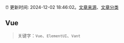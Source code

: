:alarm_clock: 更新时间: 2024-12-02 18:46:02。[文章来源](/README.md)、[文章分类](/TAGS.md)

## Vue


> 关键字：`Vue`、`ElementUI`、`Vant`



